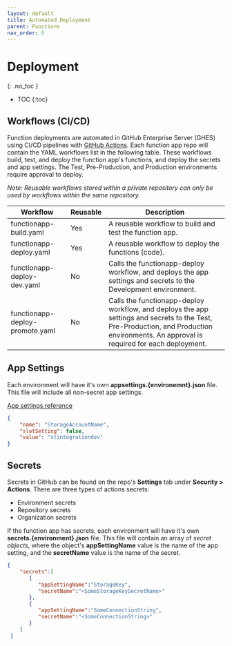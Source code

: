 ```yaml
---
layout: default
title: Automated Deployment
parent: Functions
nav_order: 6
---
```


# Deployment
{: .no_toc }

- TOC
{:toc}

## Workflows (CI/CD)

Function deployments are automated in GitHub Enterprise Server (GHES) using 
CI/CD pipelines with 
[GitHub Actions](https://docs.github.com/en/actions/learn-github-actions/understanding-github-actions). 
Each function app repo will contain the YAML workflows list in the following 
table. These workflows build, test, and deploy the function app's functions, 
and deploy the secrets and app settings. The Test, Pre-Production, and 
Production environments require approval to deploy.

_Note: Reusable workflows stored within a private repository can only 
be used by workflows within the same repository._

| Workflow                          | Reusable  | Description |
| --------------------------------- | --------- | ------ |
| functionapp-build.yaml            | Yes       | A reusable workflow to build and test the function app. | 
| functionapp-deploy.yaml           | Yes       | A reusable workflow to deploy the functions (code). | 
| functionapp-deploy-dev.yaml       | No        | Calls the functionapp-deploy workflow, and deploys the app settings and secrets to the Development environment. |
| functionapp-deploy-promote.yaml   | No        | Calls the functionapp-deploy workflow, and deploys the app settings and secrets to the Test, Pre-Production, and Production environments. An approval is required for each deployment. |

## App Settings

Each environment will have it's own **appsettings.{environemnt}.json** file. 
This file will include all non-secret app settings.

[App settings reference](https://learn.microsoft.com/en-us/azure/azure-functions/functions-app-settings)

``` json
{
    "name": "StorageAccountName",
    "slotSetting": false,
    "value": "stintegrationdev"
}
```

## Secrets

Secrets in GitHub can be found on the repo's **Settings** tab 
under **Security > Actions**. There are three types of actions secrets:

- Environment secrets
- Repository secrets
- Organization secrets

If the function app has secrets, each environment will have it's 
own **secrets.{environment}.json** file. This file will contain an array of 
_secret objects_, where the object's **appSettingName** value is the name 
of the app setting, and the **secretName** value is the name of the secret.

``` json
{
    "secrets":[
       {
          "appSettingName":"StorageKey",
          "secretName":"<SomeStorageKeySecretName>"
       },
       {
          "appSettingName":"SomeConnectionString",
          "secretName":"<SomeConnectionString>"
       }
    ]
 }
```
